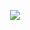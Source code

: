 <p align="center">
  <a href="https://www.gnuton.org">
    <img src="https://github-readme-stats.vercel.app/api?username=gnuton&show_icons=true&include_all_commits=true&theme=dark"/>
  </a>  
</p>






<!--
**gnuton/gnuton** is a ✨ _special_ ✨ repository because its `README.md` (this file) appears on your GitHub profile.

Here are some ideas to get you started:

- 🔭 I’m currently working on ...
- 🌱 I’m currently learning ...
- 👯 I’m looking to collaborate on ...
- 🤔 I’m looking for help with ...
- 💬 Ask me about ...
- 📫 How to reach me: ...
- 😄 Pronouns: ...
- ⚡ Fun fact: ...
-->
